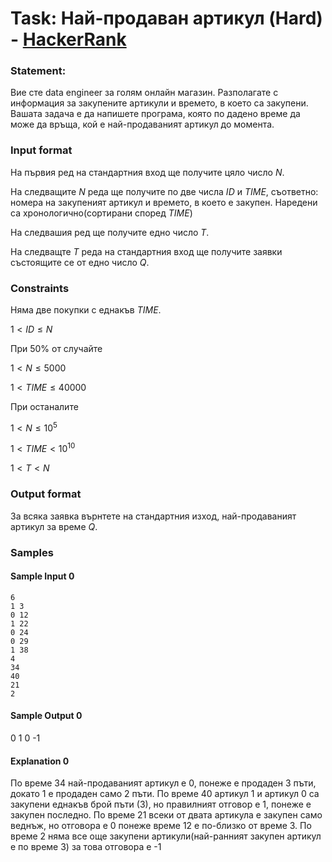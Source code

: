 # Task: Най-продаван артикул (Hard) - [HackerRank](<https://www.hackerrank.com/contests/sda-exam-20222023-part-2/challenges/challenge-3881>)


### Statement:

Вие сте data engineer за голям онлайн магазин. Разполагате с информaция за закупените артикули и времето, в което са закупени. Вашата задача е да напишете програма, която по дадено време да може да връща, кой е най-продаваният артикул до момента.


### Input format

На първия ред на стандартния вход ще получите цяло число $N$. 

На следващите $N$ реда ще получите по две числа $ID$ и $TIME$, съответно: номера на закупеният артикул и времето, в което е закупен. Наредени са хронологично(сортирани според $TIME$)

На следвашия ред ще получите едно число $T$.

На следващте $T$ реда на стандартния вход ще получите заявки състоящите се от едно число $Q$.


### Constraints

Няма две покупки с еднакъв  $TIME$.

$1 \lt ID \le N$

При 50% от случайте

$1 \lt N \le 5000$

$1 \lt TIME\le 40000$
 
При останалите

$1 \lt N \le 10^5$

$1 \lt TIME\lt 10^10$

$1 \lt T \lt N$


### Output format

За всяка заявка върнтете на стандартния изход, най-продаваният артикул за време $Q$.


### Samples


#### Sample Input 0
```
6
1 3
0 12
1 22
0 24
0 29
1 38
4
34
40
21
2
```

#### Sample Output 0
0
1
0
-1

#### Explanation 0
По време 34 най-продаваният артикул е 0, понеже е продаден 3 пъти, докато 1 е продаден само 2 пъти.
По време 40 артикул 1 и артикул 0 са закупени еднакъв брой пъти (3), но правилният отговор е 1, понеже е закупен последно.
По време 21 всеки от двата артикула е закупен само веднъж, но отговора е 0 понеже време 12 е по-близко от време 3.
По време 2 няма все още закупени артикули(най-ранният закупен артикул е по време 3) за това отговора е -1
